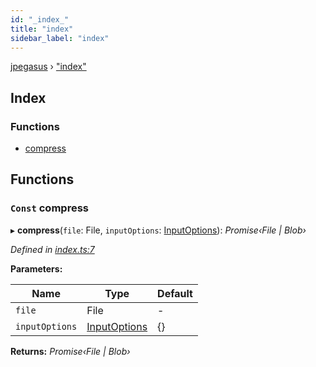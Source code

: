 ```yaml
---
id: "_index_"
title: "index"
sidebar_label: "index"
---
```


[jpegasus](../index.md) › ["index"](_index_.md)

## Index

### Functions

* [compress](_index_.md#const-compress)

## Functions

### `Const` compress

▸ **compress**(`file`: File, `inputOptions`: [InputOptions](../interfaces/_types_inputoptions_.inputoptions.md)): *Promise‹File | Blob›*

*Defined in [index.ts:7](https://github.com/TonyBrobston/jpegasus/blob/5eb4219/src/index.ts#L7)*

**Parameters:**

Name | Type | Default |
------ | ------ | ------ |
`file` | File | - |
`inputOptions` | [InputOptions](../interfaces/_types_inputoptions_.inputoptions.md) | {} |

**Returns:** *Promise‹File | Blob›*
